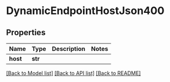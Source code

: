 # DynamicEndpointHostJson400

## Properties
Name | Type | Description | Notes
------------ | ------------- | ------------- | -------------
**host** | **str** |  | 

[[Back to Model list]](../README.md#documentation-for-models) [[Back to API list]](../README.md#documentation-for-api-endpoints) [[Back to README]](../README.md)


